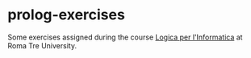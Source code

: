 # prolog-exercises
Some exercises assigned during the course [Logica per l'Informatica](http://cialdea.dia.uniroma3.it/teaching/logica/) at Roma Tre University.
